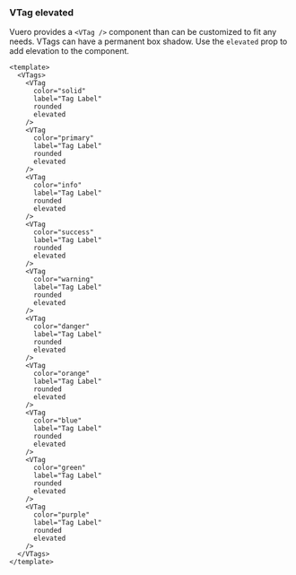 ### VTag elevated

Vuero provides a `<VTag />` component than can be customized to fit any needs.
VTags can have a permanent box shadow.
Use the `elevated` prop to add elevation to the component.

<!--code-->

```vue
<template>
  <VTags>
    <VTag
      color="solid"
      label="Tag Label"
      rounded
      elevated
    />
    <VTag
      color="primary"
      label="Tag Label"
      rounded
      elevated
    />
    <VTag
      color="info"
      label="Tag Label"
      rounded
      elevated
    />
    <VTag
      color="success"
      label="Tag Label"
      rounded
      elevated
    />
    <VTag
      color="warning"
      label="Tag Label"
      rounded
      elevated
    />
    <VTag
      color="danger"
      label="Tag Label"
      rounded
      elevated
    />
    <VTag
      color="orange"
      label="Tag Label"
      rounded
      elevated
    />
    <VTag
      color="blue"
      label="Tag Label"
      rounded
      elevated
    />
    <VTag
      color="green"
      label="Tag Label"
      rounded
      elevated
    />
    <VTag
      color="purple"
      label="Tag Label"
      rounded
      elevated
    />
  </VTags>
</template>
```

<!--/code-->

<!--example-->

<VTags>
  <VTag color="solid" label="Tag Label" rounded elevated />
  <VTag color="primary" label="Tag Label" rounded elevated />
  <VTag color="info" label="Tag Label" rounded elevated />
  <VTag color="success" label="Tag Label" rounded elevated />
  <VTag color="warning" label="Tag Label" rounded elevated />
  <VTag color="danger" label="Tag Label" rounded elevated />
  <VTag color="orange" label="Tag Label" rounded elevated />
  <VTag color="blue" label="Tag Label" rounded elevated />
  <VTag color="green" label="Tag Label" rounded elevated />
  <VTag color="purple" label="Tag Label" rounded elevated />
</VTags>

<!--/example-->
